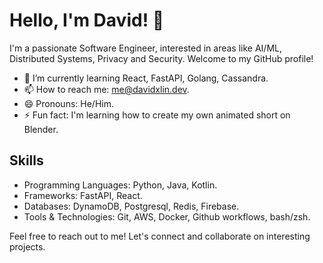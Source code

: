 # Hello, I'm David! 👋

I'm a passionate Software Engineer, interested in areas like AI/ML, Distributed Systems, Privacy and Security. Welcome to my GitHub profile!

- 🌱 I’m currently learning React, FastAPI, Golang, Cassandra.
- 📫 How to reach me: me@davidxlin.dev.
- 😄 Pronouns: He/Him.
- ⚡ Fun fact: I'm learning how to create my own animated short on Blender.

## Skills

- Programming Languages: Python, Java, Kotlin.
- Frameworks: FastAPI, React.
- Databases: DynamoDB, Postgresql, Redis, Firebase.
- Tools & Technologies: Git, AWS, Docker, Github workflows, bash/zsh.

Feel free to reach out to me! Let's connect and collaborate on interesting projects.
